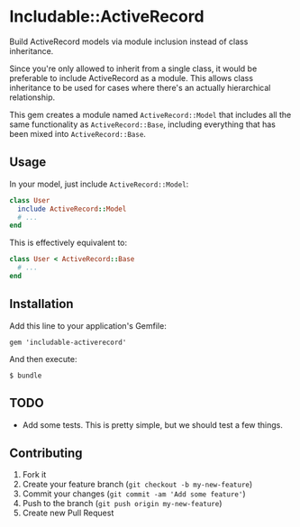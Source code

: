 # Includable::ActiveRecord

Build ActiveRecord models via module inclusion instead of class inheritance.

Since you're only allowed to inherit from a single class, it would be
preferable to include ActiveRecord as a module. This allows class
inheritance to be used for cases where there's an actually hierarchical
relationship.

This gem creates a module named `ActiveRecord::Model` that includes all
the same functionality as `ActiveRecord::Base`, including everything that
has been mixed into `ActiveRecord::Base`.


## Usage

In your model, just include `ActiveRecord::Model`:

```ruby
class User
  include ActiveRecord::Model
  # ...
end
```

This is effectively equivalent to:

```ruby
class User < ActiveRecord::Base
  # ...
end
```


## Installation

Add this line to your application's Gemfile:

    gem 'includable-activerecord'

And then execute:

    $ bundle


## TODO

* Add some tests. This is pretty simple, but we should test a few things.


## Contributing

1. Fork it
2. Create your feature branch (`git checkout -b my-new-feature`)
3. Commit your changes (`git commit -am 'Add some feature'`)
4. Push to the branch (`git push origin my-new-feature`)
5. Create new Pull Request
